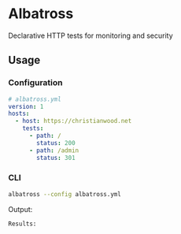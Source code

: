 # Albatross

Declarative HTTP tests for monitoring and security

## Usage

### Configuration
```yaml
# albatross.yml
version: 1
hosts: 
  - host: https://christianwood.net
    tests:
      - path: /
        status: 200 
      - path: /admin
        status: 301 
```

### CLI
```bash
albatross --config albatross.yml 
```
Output:
```
Results:

```
